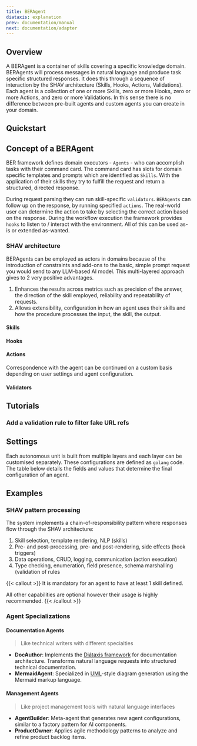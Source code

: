 ```yaml
---
title: BERAgent
diataxis: explanation
prev: documentation/manual
next: documentation/adapter
---
```


## Overview
A BERAgent is a container of skills covering a specific knowledge domain. BERAgents will process messages in natural language and produce task specific structured responses. It does this through a sequence of interaction by the SHAV architecture (Skills, Hooks, Actions, Validations). Each agent is a collection of one or more Skills, zero or more Hooks, zero or more Actions, and zero or more Validations. In this sense there is no difference between pre-built agents and custom agents you can create in your domain.

## Quickstart
<!-- TODO tbd -->

## Concept of a BERAgent
BER framework defines domain executors - `Agents` - who can accomplish tasks with their command card. The command card has slots for domain specific templates and prompts which are identified as `Skills`. With the application of their skills they try to fulfill the request and return a structured, directed response.

During request parsing they can run skill-specific `validators`. `BERAgents` can follow up on the response, by running specified `actions`. The real-world user can determine the action to take by selecting the correct action based on the response. During the workflow execution the framework provides `hooks` to listen to / interact with the environment. All of this can be used as-is or extended as-wanted.

### SHAV architecture
BERAgents can be employed as actors in domains because of the introduction of constraints and add-ons to the basic, simple prompt request you would send to any LLM-based AI model. This multi-layered approach gives to 2 very positive advantages.
 1. Enhances the results across metrics such as precision of the answer, the direction of the skill employed, reliability and repeatability of requests.
 2. Allows extensibility, configuration in how an agent uses their skills and how the procedure processes the input, the skill, the output.

#### Skills

#### Hooks

#### Actions
Correspondence with the agent can be continued on a custom basis depending on user settings and agent configuration.

#### Validators

## Tutorials
### Add a validation rule to filter fake URL refs

## Settings
 Each autonomous unit is built from multiple layers and each layer can be customised separately. These configurations are defined as `golang` code. The table below details the fields and values that determine the final configuration of an agent.

## Examples
### SHAV pattern processing
The system implements a chain-of-responsibility pattern where responses flow through the SHAV architecture:

1. Skill selection, template rendering, NLP (skills)
2. Pre- and post-processing, pre- and post-rendering, side effects (hook triggers)
3. Data operations, CRUD, logging, communication (action execution)
4. Type checking, enumeration, field presence, schema marshalling (validation of rules

{{< callout  >}}
  It is mandatory for an agent to have at least 1 skill defined.

  All other capabilities are optional however their usage is highly recommended.
{{< /callout >}}

### Agent Specializations
#### Documentation Agents

> Like technical writers with different specialties

- **DocAuthor**: Implements the [Diátaxis framework](https://diataxis.fr/) for documentation architecture. Transforms natural language requests into structured technical documentation.
- **MermaidAgent**: Specialized in [UML](https://en.wikipedia.org/wiki/Unified_Modeling_Language)-style diagram generation using the Mermaid markup language.

#### Management Agents

> Like project management tools with natural language interfaces

- **AgentBuilder**: Meta-agent that generates new agent configurations, similar to a factory pattern for AI components.
- **ProductOwner**: Applies agile methodology patterns to analyze and refine product backlog items.
